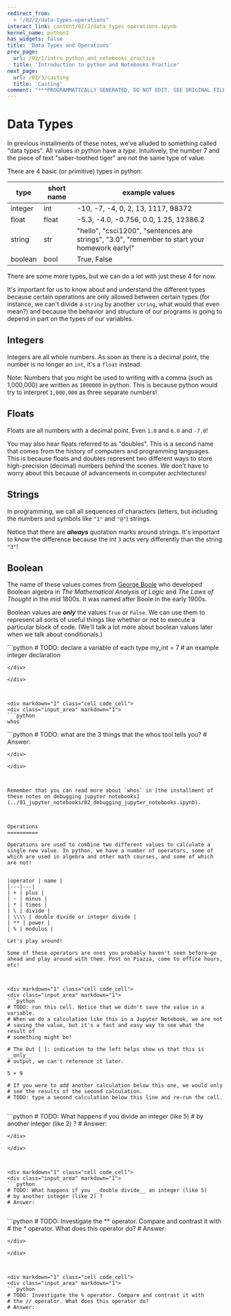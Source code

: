 ```yaml
---
redirect_from:
  - "/02/2/data-types-operations"
interact_link: content/02/2/data_types_operations.ipynb
kernel_name: python3
has_widgets: false
title: 'Data Types and Operations'
prev_page:
  url: /02/1/intro_python_and_notebooks_practice
  title: 'Introduction to python and Notebooks Practice'
next_page:
  url: /02/3/casting
  title: 'Casting'
comment: "***PROGRAMMATICALLY GENERATED, DO NOT EDIT. SEE ORIGINAL FILES IN /content***"
---
```



Data Types
==========

In previous installments of these notes, we've alluded to something called "data types". All values in python have a _type_. Intuitively, the number 7 and the piece of text "saber-toothed tiger" are not the same type of value.

There are 4 basic (or primitive) types in python:

| type    | short name | example values                                                                                |
|---------|------------|-----------------------------------------------------------------------------------------------|
| integer | int        | -10, -7, -4, 0, 2, 13, 1117, 98372                                                            |
| float   | float      | -5.3, -4.0, -0.756, 0.0, 1.25, 12386.2                                                        |
| string  | str        | "hello", "csci1200", "sentences are strings", "3.0", "remember to start your homework early!" |
| boolean | bool       | True, False                                                                                   |
 
There are some more types, but we can do a lot with just these 4 for now.

It's important for us to know about and understand the different types because certain operations are only allowed between certain types (for instance, we can't divide a `string` by another `string`, what would that even mean?) and because the behavior and structure of our programs is going to depend in part on the types of our variables.



Integers
----------

Integers are all whole numbers. As soon as there is a decimal point, the number is no longer an `int`, it's a `float` instead.

Note: Numbers that you might be used to writing with a comma (such as 1,000,000) are written as `1000000` in python. This is because python would try to interpret `1,000,000` as three separate numbers!

Floats
----------

Floats are all numbers with a decimal point. Even `1.0` and `6.0` and `-7.0`!

You may also hear floats referred to as "doubles". This is a second name that comes from the history of computers and programming languages. This is because floats and doubles represent two different ways to store high-precision (decimal) numbers behind the scenes. We don't have to worry about this because of advancements in computer architectures!

Strings
--------

In programming, we call all sequences of characters (letters, but including the numbers and symbols like `"1"` and `"@"`) strings.

Notice that there are *__always__* quotation marks around strings. It's important to know the difference because the int `3` acts very differently than the string `"3"`!


Boolean
---------

The name of these values comes from [George Boole](https://en.wikipedia.org/wiki/George_Boole) who developed Boolean algebra in _The Mathematical Analysis of Logic_ and _The Laws of Thought_ in the mid 1800s. It was named after Boole in the early 1900s.

Boolean values are *__only__* the values `True` or `False`. We can use them to represent all sorts of useful things like whether or not to execute a particular block of code. (We'll talk a lot more about boolean values later when we talk about conditionals.)





<div markdown="1" class="cell code_cell">
<div class="input_area" markdown="1">
```python
# TODO: declare a variable of each type
my_int = 7 # an example integer declaration


```
</div>

</div>



<div markdown="1" class="cell code_cell">
<div class="input_area" markdown="1">
```python
whos

```
</div>

</div>



<div markdown="1" class="cell code_cell">
<div class="input_area" markdown="1">
```python
# TODO: what are the 3 things that the whos tool tells you?
# Answer: 

```
</div>

</div>



Remember that you can read more about `whos` in [the installment of these notes on debugging jupyter notebooks](../01_jupyter_notebooks/02_debugging_jupyter_notebooks.ipynb).



Operations
==========

Operations are used to combine two different values to calculate a single new value. In python, we have a number of operators, some of which are used in algebra and other math courses, and some of which are not!


|operator | name |
|---|---|
| + | plus |
| - | minus |
| * | times |
| \ | divide |
| \\\\ | double divide or integer divide |
| ** | power |
| % | modulus |

Let's play around!

Some of these operators are ones you probably haven't seen before—go ahead and play around with them. Post on Piazza, come to office hours, etc! 



<div markdown="1" class="cell code_cell">
<div class="input_area" markdown="1">
```python
# TODO: run this cell. Notice that we didn't save the value in a variable.
# When we do a calculation like this in a Jupyter Notebook, we are not 
# saving the value, but it's a fast and easy way to see what the result of
# something might be!

# The Out [ ]: indication to the left helps show us that this is __only__ 
# output, we can't reference it later.

5 + 9

# If you were to add another calculation below this one, we would only
# see the results of the second calculation.
# TODO: type a second calculation below this line and re-run the cell.


```
</div>

</div>



<div markdown="1" class="cell code_cell">
<div class="input_area" markdown="1">
```python
# TODO: What happens if you divide an integer (like 5) 
# by another integer (like 2) ?
# Answer:


```
</div>

</div>



<div markdown="1" class="cell code_cell">
<div class="input_area" markdown="1">
```python
# TODO: What happens if you __double divide__ an integer (like 5) 
# by another integer (like 2) ?
# Answer:


```
</div>

</div>



<div markdown="1" class="cell code_cell">
<div class="input_area" markdown="1">
```python
# TODO: Investigate the ** operator. Compare and contrast it with 
# the * operator. What does this operator do?
# Answer:


```
</div>

</div>



<div markdown="1" class="cell code_cell">
<div class="input_area" markdown="1">
```python
# TODO: Investigate the % operator. Compare and contrast it with 
# the // operator. What does this operator do?
# Answer:


```
</div>

</div>

